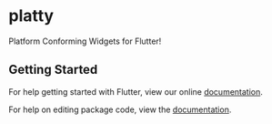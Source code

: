 # platty

Platform Conforming Widgets for Flutter!

## Getting Started

For help getting started with Flutter, view our online [documentation](https://flutter.io/).

For help on editing package code, view the [documentation](https://flutter.io/developing-packages/).
